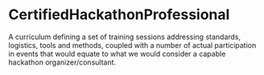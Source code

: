 # CertifiedHackathonProfessional
A curriculum defining a set of training sessions addressing standards, logistics, tools and methods, coupled with a number of actual participation in events that would equate to what we would consider a capable hackathon organizer/consultant.
